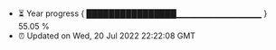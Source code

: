 - ⏳ Year progress { ████████████████▁▁▁▁▁▁▁▁▁▁▁▁▁▁ } 55.05 %
- ⏰ Updated on Wed, 20 Jul 2022 22:22:08 GMT

